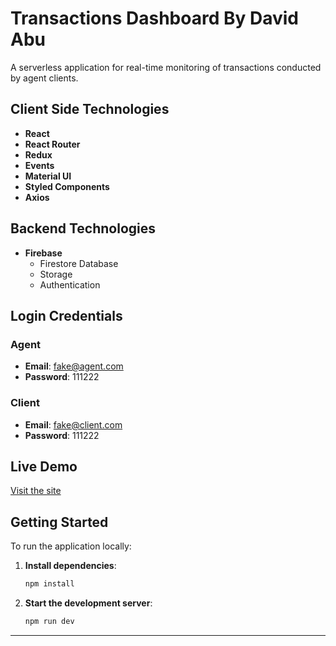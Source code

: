 # Transactions Dashboard By David Abu

A serverless application for real-time monitoring of transactions conducted by agent clients.

## Client Side Technologies

- **React**
- **React Router**
- **Redux**
- **Events**
- **Material UI**
- **Styled Components**
- **Axios**

## Backend Technologies

- **Firebase**
  - Firestore Database
  - Storage
  - Authentication

## Login Credentials

### Agent

- **Email**: fake@agent.com
- **Password**: 111222

### Client

- **Email**: fake@client.com
- **Password**: 111222

## Live Demo

[Visit the site](https://fx1.vercel.app/)

## Getting Started

To run the application locally:

1. **Install dependencies**:

   ```bash
   npm install
   ```

2. **Start the development server**:
   ```bash
   npm run dev
   ```

---
